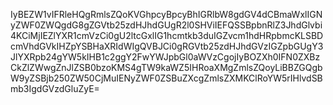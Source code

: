 IyBEZW1vIFRleHQgRmlsZQoKVGhpcyBpcyBhIGRlbW8gdGV4dCBmaWxlIGNyZWF0ZWQgdG8gZGVtb25zdHJhdGUgR2l0SHViIEFQSSBpbnRlZ3JhdGlvbi4KCiMjIEZlYXR1cmVzCi0gU2ltcGxlIG1hcmtkb3duIGZvcm1hdHRpbmcKLSBDcmVhdGVkIHZpYSBHaXRIdWIgQVBJCi0gRGVtb25zdHJhdGVzIGZpbGUgY3JlYXRpb24gYW5kIHB1c2ggY2FwYWJpbGl0aWVzCgojIyBOZXh0IFN0ZXBzCkZlZWwgZnJlZSB0bzoKMS4gTW9kaWZ5IHRoaXMgZmlsZQoyLiBBZGQgbW9yZSBjb250ZW50CjMuIENyZWF0ZSBuZXcgZmlsZXMKClRoYW5rIHlvdSBmb3IgdGVzdGluZyE=